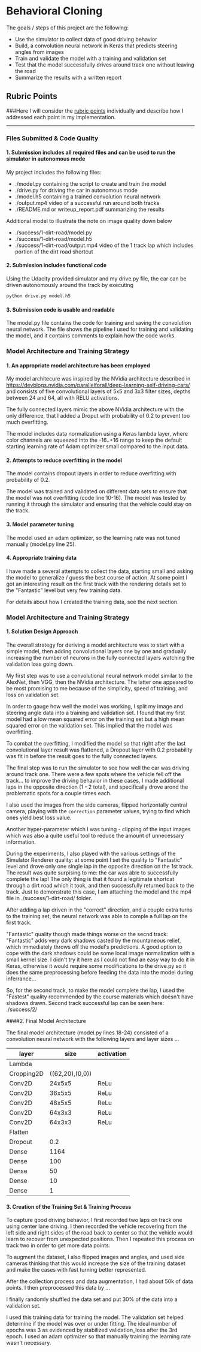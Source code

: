 # Behavioral Cloning

The goals / steps of this project are the following:
* Use the simulator to collect data of good driving behavior
* Build, a convolution neural network in Keras that predicts steering angles from images
* Train and validate the model with a training and validation set
* Test that the model successfully drives around track one without leaving the road
* Summarize the results with a written report


[//]: # (Image References)

[image1]: ./examples/placeholder.png "Model Visualization"
[image2]: ./examples/placeholder.png "Grayscaling"
[image3]: ./examples/placeholder_small.png "Recovery Image"
[image4]: ./examples/placeholder_small.png "Recovery Image"
[image5]: ./examples/placeholder_small.png "Recovery Image"
[image6]: ./examples/placeholder_small.png "Normal Image"
[image7]: ./examples/placeholder_small.png "Flipped Image"

## Rubric Points
###Here I will consider the [rubric points](https://review.udacity.com/#!/rubrics/432/view) individually and describe how I addressed each point in my implementation.  

---
### Files Submitted & Code Quality

#### 1. Submission includes all required files and can be used to run the simulator in autonomous mode

My project includes the following files:
* ./model.py containing the script to create and train the model
* ./drive.py for driving the car in autonomous mode
* ./model.h5 containing a trained convolution neural network 
* ./output.mp4 video of a successful run around both tracks
* ./README.md or writeup_report.pdf summarizing the results

Additional model to illustrate the note on image quality down below
* ./success/1-dirt-road/model.py
* ./success/1-dirt-road/model.h5
* ./success/1-dirt-road/output.mp4 video of the 1 track lap which includes portion of the dirt road shortcut

#### 2. Submission includes functional code
Using the Udacity provided simulator and my drive.py file, the car can be driven autonomously around the track by executing 
```sh
python drive.py model.h5
```

#### 3. Submission code is usable and readable

The model.py file contains the code for training and saving the convolution neural network. The file shows the pipeline I used for training and validating the model, and it contains comments to explain how the code works.

### Model Architecture and Training Strategy

#### 1. An appropriate model architecture has been employed

My model architecure was inspired by the NVidia architecture described in https://devblogs.nvidia.com/parallelforall/deep-learning-self-driving-cars/ and consists of five convolutional layers of 5x5 and 3x3 filter sizes, depths between 24 and 64, all with RELU activations. 

The fully connected layers mimic the above NVidia architecture with the only difference, that I added a Droput with probability of 0.2 to prevent too much overfitting.

The model includes data normalization using a Keras lambda layer, where color channels are squeezed into the -16..+16 range to keep the default starting learning rate of Adam optimizer small compared to the input data. 

#### 2. Attempts to reduce overfitting in the model

The model contains dropout layers in order to reduce overfitting with probability of 0.2. 

The model was trained and validated on different data sets to ensure that the model was not overfitting (code line 10-16). The model was tested by running it through the simulator and ensuring that the vehicle could stay on the track.

#### 3. Model parameter tuning

The model used an adam optimizer, so the learning rate was not tuned manually (model.py line 25).

#### 4. Appropriate training data

I have made a several attempts to collect the data, starting small and asking the model to generalize / guess the best course of action. At some point I got an interesting result on the first track with the rendering details set to the "Fantastic" level but very few training data.

For details about how I created the training data, see the next section. 

### Model Architecture and Training Strategy

#### 1. Solution Design Approach

The overall strategy for deriving a model architecture was to start with a simple model, then adding convolutional layers one by one and gradually increasing the number of neurons in the fully connected layers watching the validation loss going down.

My first step was to use a convolutional neural network model similar to the AlexNet, then VGG, then the NVidia architecture. The latter one appeared to be most promising to me because of the simplicity, speed of training, and loss on validation set.

In order to gauge how well the model was working, I split my image and steering angle data into a training and validation set. I found that my first model had a low mean squared error on the training set but a high mean squared error on the validation set. This implied that the model was overfitting. 

To combat the overfitting, I modified the model so that right after the last convolutional layer result was flattened, a Dropout layer with 0.2 probability was fit in before the result goes to the fully connected layers.

The final step was to run the simulator to see how well the car was driving around track one. There were a few spots where the vehicle fell off the track... to improve the driving behavior in these cases, I made additional laps in the opposite direction (1 - 2 total), and specifically drove arond the problematic spots for a couple times each.

I also used the images from the side cameras, flipped horizontally central camera, playing with the `correction` parameter values, trying to find which ones yield best loss value.

Another hyper-parameter which I was tuning - clipping of the input images which was also a quite useful tool to reduce the amount of unnecessary information.

During the experiments, I also played with the various settings of the Simulator Renderer quality: at some point I set the quality to "Fantastic" level and drove only one single lap in the opposite direction on the 1st track. The result was quite surpising to me: the car was able to successfully complete the lap! The only thing is that it found a legitimate shortcat through a dirt road which it took, and then successfully returned back to the track. 
Just to demonstrate this case, I am attaching the model and the mp4 file in ./success/1-dirt-road/ folder.

After adding a lap driven in the "correct" direction, and a couple extra turns to the training set, the neural network was able to comple a full lap on the first track.

"Fantastic" quality though made things worse on the secnd track: "Fantastic" adds very dark shadows casted by the mountaneous relief, which immediately throws off the model's predictions. A good option to cope with the dark shadows could be some local image normalization with a small kernel size. I didn't try it here as I could not find an easy way to do it in Keras, otherwise it would require some modifications to the drive.py so it does the same preprocessing before feeding the data into the model during inferrance...

So, for the second track, to make the model complete the lap, I used the "Fastest" quality recommended by the course materials which doesn't have shadows drawn.
Second track successful lap can be seen here: ./success/2/


####2. Final Model Architecture

The final model architecture (model.py lines 18-24) consisted of a convolution neural network with the following layers and layer sizes ...

| layer | size | activation |
| --- | --- | --- |
| Lambda | | |
| Cropping2D | ((62,20),(0,0)) | |
| Conv2D | 24x5x5 | ReLu|
| Conv2D | 36x5x5 | ReLu|
| Conv2D | 48x5x5 | ReLu|
| Conv2D | 64x3x3 | ReLu|
| Conv2D | 64x3x3 | ReLu|
| Flatten | | |
| Dropout | 0.2 | |
| Dense | 1164 | |
| Dense | 100 | |
| Dense | 50 | |
| Dense | 10 | |
| Dense | 1 | |



#### 3. Creation of the Training Set & Training Process

To capture good driving behavior, I first recorded two laps on track one using center lane driving. 
I then recorded the vehicle recovering from the left side and right sides of the road back to center so that the vehicle would learn to recover from unexpected positions.
Then I repeated this process on track two in order to get more data points.

To augment the dataset, I also flipped images and angles, and used side cameras thinking that this would increase the size of the training dataset and make the cases with fast turning better represented.

After the collection process and data augmentation, I had about 50k of data points. I then preprocessed this data by ...

I finally randomly shuffled the data set and put 30% of the data into a validation set. 

I used this training data for training the model. The validation set helped determine if the model was over or under fitting. The ideal number of epochs was 3 as evidenced by stabilized validation_loss after the 3rd epoch. I used an adam optimizer so that manually training the learning rate wasn't necessary.
